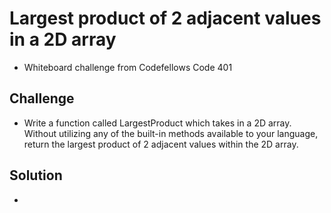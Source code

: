 # Largest product of 2 adjacent values in a 2D array
- Whiteboard challenge from Codefellows Code 401

## Challenge
- Write a function called LargestProduct which takes in a 2D array. Without utilizing any of the built-in methods available to your language, return the largest product of 2 adjacent values within the 2D array.

## Solution
- [](./assets/largestproduct.jpg)

